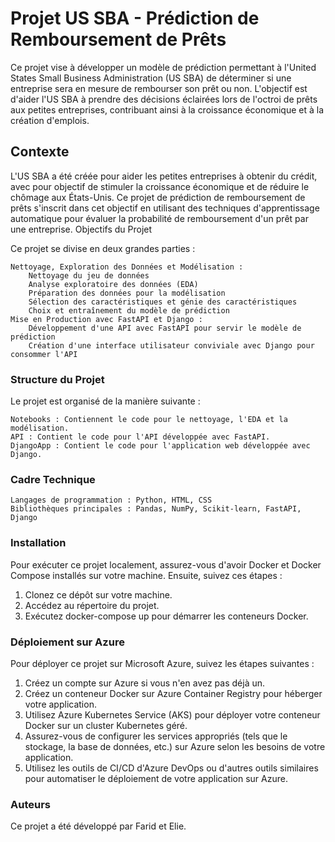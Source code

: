 # Projet US SBA - Prédiction de Remboursement de Prêts

Ce projet vise à développer un modèle de prédiction permettant à l'United States Small Business Administration (US SBA) de déterminer si une entreprise sera en mesure de rembourser son prêt ou non. L'objectif est d'aider l'US SBA à prendre des décisions éclairées lors de l'octroi de prêts aux petites entreprises, contribuant ainsi à la croissance économique et à la création d'emplois.

## Contexte

L'US SBA a été créée pour aider les petites entreprises à obtenir du crédit, avec pour objectif de stimuler la croissance économique et de réduire le chômage aux États-Unis. Ce projet de prédiction de remboursement de prêts s'inscrit dans cet objectif en utilisant des techniques d'apprentissage automatique pour évaluer la probabilité de remboursement d'un prêt par une entreprise.
Objectifs du Projet

Ce projet se divise en deux grandes parties :

    Nettoyage, Exploration des Données et Modélisation :
        Nettoyage du jeu de données
        Analyse exploratoire des données (EDA)
        Préparation des données pour la modélisation
        Sélection des caractéristiques et génie des caractéristiques
        Choix et entraînement du modèle de prédiction
    Mise en Production avec FastAPI et Django :
        Développement d'une API avec FastAPI pour servir le modèle de prédiction
        Création d'une interface utilisateur conviviale avec Django pour consommer l'API

### Structure du Projet

Le projet est organisé de la manière suivante :

    Notebooks : Contiennent le code pour le nettoyage, l'EDA et la modélisation.
    API : Contient le code pour l'API développée avec FastAPI.
    DjangoApp : Contient le code pour l'application web développée avec Django.

### Cadre Technique

    Langages de programmation : Python, HTML, CSS
    Bibliothèques principales : Pandas, NumPy, Scikit-learn, FastAPI, Django

### Installation

Pour exécuter ce projet localement, assurez-vous d'avoir Docker et Docker Compose installés sur votre machine. Ensuite, suivez ces étapes :

1. Clonez ce dépôt sur votre machine.
2. Accédez au répertoire du projet.
3. Exécutez docker-compose up pour démarrer les conteneurs Docker.

### Déploiement sur Azure

Pour déployer ce projet sur Microsoft Azure, suivez les étapes suivantes :

1. Créez un compte sur Azure si vous n'en avez pas déjà un.
2. Créez un conteneur Docker sur Azure Container Registry pour héberger votre application.
3. Utilisez Azure Kubernetes Service (AKS) pour déployer votre conteneur Docker sur un cluster Kubernetes géré.
4. Assurez-vous de configurer les services appropriés (tels que le stockage, la base de données, etc.) sur Azure selon les besoins de votre application.
5. Utilisez les outils de CI/CD d'Azure DevOps ou d'autres outils similaires pour automatiser le déploiement de votre application sur Azure.


### Auteurs

Ce projet a été développé par Farid et Elie.